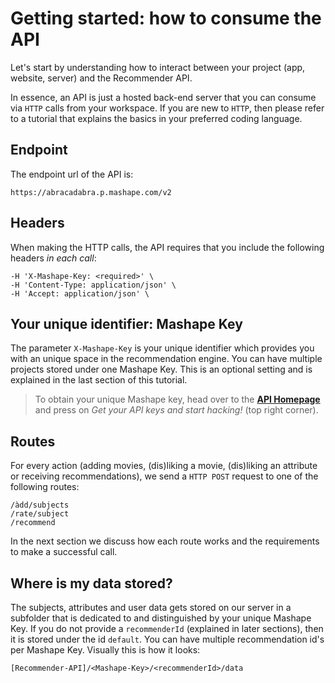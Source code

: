 # Getting started: how to consume the API

Let's start by understanding how to interact between your project (app, website, server) and the Recommender API.

In essence, an API is just a hosted back-end server that you can consume via `HTTP` calls from your workspace. If you are new to `HTTP`, then please refer to a tutorial that explains the basics in your preferred coding language.

## Endpoint

The endpoint url of the API is:

```
https://abracadabra.p.mashape.com/v2
```

## Headers

When making the HTTP calls, the API requires that you include the following headers *in each call*:

```
-H 'X-Mashape-Key: <required>' \
-H 'Content-Type: application/json' \
-H 'Accept: application/json' \
```

## Your unique identifier: Mashape Key

The parameter `X-Mashape-Key` is your unique identifier which provides you with an unique space in the recommendation engine. You can have multiple projects stored under one Mashape Key. This is an optional setting and is explained in the last section of this tutorial.

> To obtain your unique Mashape key, head over to the [**API Homepage**](https://market.mashape.com/noodlio/noodlio-pay-smooth-payments-with-stripe) and press on *Get your API keys and start hacking!* (top right corner).

## Routes

For every action (adding movies, (dis)liking a movie, (dis)liking an attribute or receiving recommendations), we send a `HTTP POST` request to one of the following routes:

```
/àdd/subjects
/rate/subject
/recommend
```

In the next section we discuss how each route works and the requirements to make a successful call.

## Where is my data stored?

The subjects, attributes and user data gets stored on our server in a subfolder that is dedicated to and distinguished by your unique Mashape Key. If you do not provide a `recommenderId` (explained in later sections), then it is stored under the id `default`. You can have multiple recommendation id's per Mashape Key. Visually this is how it looks:

```
[Recommender-API]/<Mashape-Key>/<recommenderId>/data
```
